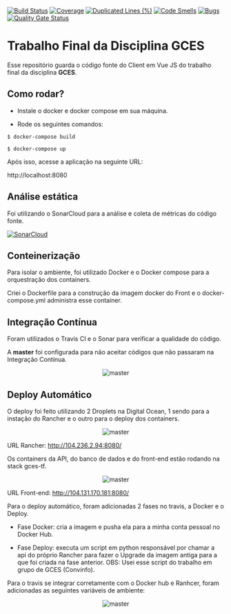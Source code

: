 [![Build Status](https://travis-ci.com/pAmanda/gces-tf-client.svg?branch=master)](https://travis-ci.com/pAmanda/gces-tf-client)
[![Coverage](https://sonarcloud.io/api/project_badges/measure?project=pAmanda_gces-tf-client&metric=coverage)](https://sonarcloud.io/dashboard?id=pAmanda_gces-tf-client)
[![Duplicated Lines (%)](https://sonarcloud.io/api/project_badges/measure?project=pAmanda_gces-tf-client&metric=duplicated_lines_density)](https://sonarcloud.io/dashboard?id=pAmanda_gces-tf-client)
[![Code Smells](https://sonarcloud.io/api/project_badges/measure?project=pAmanda_gces-tf-client&metric=code_smells)](https://sonarcloud.io/dashboard?id=pAmanda_gces-tf-client)
[![Bugs](https://sonarcloud.io/api/project_badges/measure?project=pAmanda_gces-tf-client&metric=bugs)](https://sonarcloud.io/dashboard?id=pAmanda_gces-tf-client)
[![Quality Gate Status](https://sonarcloud.io/api/project_badges/measure?project=pAmanda_gces-tf-client&metric=alert_status)](https://sonarcloud.io/dashboard?id=pAmanda_gces-tf-client)

# Trabalho Final da Disciplina GCES

Esse repositório guarda o código fonte do Client em Vue JS do trabalho final da disciplina **GCES**.

## Como rodar?

* Instale o docker e docker compose em sua máquina.

* Rode os seguintes comandos:

```$ docker-compose build```

```$ docker-compose up```

Após isso, acesse a aplicação na seguinte URL:

http://localhost:8080

## Análise estática

Foi utilizando o SonarCloud para a análise e coleta de métricas do código fonte.

[![SonarCloud](https://sonarcloud.io/images/project_badges/sonarcloud-black.svg)](https://sonarcloud.io/dashboard?id=pAmanda_gces-tf-client)

## Conteinerização

Para isolar o ambiente, foi utilizado Docker e o Docker compose para a orquestração dos containers.

Criei o Dockerfile para a construção da imagem docker do Front e o docker-compose.yml administra esse container.

## Integração Contínua

Foram utilizados o Travis CI e o Sonar para verificar a qualidade do código.

A **master** foi configurada para não aceitar códigos que não passaram na Integração Contínua.

<p align="center">
  <img src="./img/master.png" alt="master">
</p>

## Deploy Automático

O deploy foi feito utilizando 2 Droplets na Digital Ocean, 1 sendo para a instação do Rancher e o outro para o deploy dos containers.

<p align="center">
  <img src="./img/master.png" alt="master">
</p>

URL Rancher: http://104.236.2.94:8080/

Os containers da API, do banco de dados e do front-end estão rodando na stack gces-tf.

<p align="center">
  <img src="./img/containers.png" alt="master">
</p>

URL Front-end: http://104.131.170.181:8080/

Para o deploy automático, foram adicionadas 2 fases no travis, a Docker e o Deploy.

* Fase Docker: cria a imagem e pusha ela para a minha conta pessoal no Docker Hub.

* Fase Deploy: executa um script em python responsável por chamar a api do próprio Rancher para fazer o Upgrade da imagem antiga para a que foi criada na fase anterior. OBS: Usei esse script do trabalho em grupo de GCES (Convinfo).

Para o travis se integrar corretamente com o Docker hub e Ranhcer, foram adicionadas as seguintes variáveis de ambiente:

<p align="center">
  <img src="./img/travis.png" alt="master">
</p>